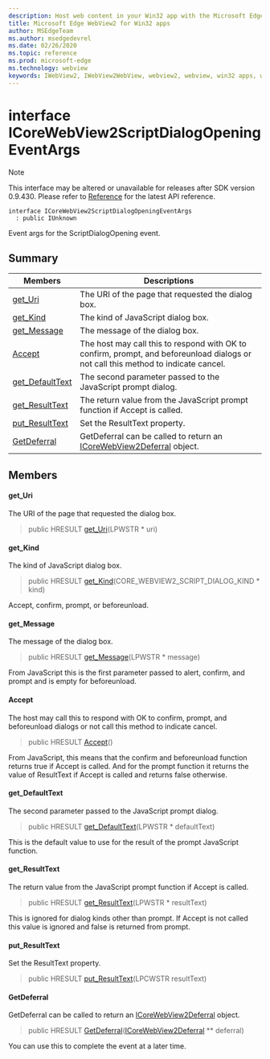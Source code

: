 ```yaml
---
description: Host web content in your Win32 app with the Microsoft Edge WebView2 control
title: Microsoft Edge WebView2 for Win32 apps
author: MSEdgeTeam
ms.author: msedgedevrel
ms.date: 02/26/2020
ms.topic: reference
ms.prod: microsoft-edge
ms.technology: webview
keywords: IWebView2, IWebView2WebView, webview2, webview, win32 apps, win32, edge, ICoreWebView2, ICoreWebView2Host, browser control, edge html
---
```


# interface ICoreWebView2ScriptDialogOpeningEventArgs 

> [!NOTE]
> This interface may be altered or unavailable for releases after SDK version 0.9.430. Please refer to [Reference](../../../webview2-api-reference.md) for the latest API reference.

```
interface ICoreWebView2ScriptDialogOpeningEventArgs
  : public IUnknown
```

Event args for the ScriptDialogOpening event.

## Summary

 Members                        | Descriptions
--------------------------------|---------------------------------------------
[get_Uri](#get_uri) | The URI of the page that requested the dialog box.
[get_Kind](#get_kind) | The kind of JavaScript dialog box.
[get_Message](#get_message) | The message of the dialog box.
[Accept](#accept) | The host may call this to respond with OK to confirm, prompt, and beforeunload dialogs or not call this method to indicate cancel.
[get_DefaultText](#get_defaulttext) | The second parameter passed to the JavaScript prompt dialog.
[get_ResultText](#get_resulttext) | The return value from the JavaScript prompt function if Accept is called.
[put_ResultText](#put_resulttext) | Set the ResultText property.
[GetDeferral](#getdeferral) | GetDeferral can be called to return an [ICoreWebView2Deferral](ICoreWebView2Deferral.md) object.

## Members

#### get_Uri 

The URI of the page that requested the dialog box.

> public HRESULT [get_Uri](#get_uri)(LPWSTR * uri)

#### get_Kind 

The kind of JavaScript dialog box.

> public HRESULT [get_Kind](#get_kind)(CORE_WEBVIEW2_SCRIPT_DIALOG_KIND * kind)

Accept, confirm, prompt, or beforeunload.

#### get_Message 

The message of the dialog box.

> public HRESULT [get_Message](#get_message)(LPWSTR * message)

From JavaScript this is the first parameter passed to alert, confirm, and prompt and is empty for beforeunload.

#### Accept 

The host may call this to respond with OK to confirm, prompt, and beforeunload dialogs or not call this method to indicate cancel.

> public HRESULT [Accept](#accept)()

From JavaScript, this means that the confirm and beforeunload function returns true if Accept is called. And for the prompt function it returns the value of ResultText if Accept is called and returns false otherwise.

#### get_DefaultText 

The second parameter passed to the JavaScript prompt dialog.

> public HRESULT [get_DefaultText](#get_defaulttext)(LPWSTR * defaultText)

This is the default value to use for the result of the prompt JavaScript function.

#### get_ResultText 

The return value from the JavaScript prompt function if Accept is called.

> public HRESULT [get_ResultText](#get_resulttext)(LPWSTR * resultText)

This is ignored for dialog kinds other than prompt. If Accept is not called this value is ignored and false is returned from prompt.

#### put_ResultText 

Set the ResultText property.

> public HRESULT [put_ResultText](#put_resulttext)(LPCWSTR resultText)

#### GetDeferral 

GetDeferral can be called to return an [ICoreWebView2Deferral](ICoreWebView2Deferral.md) object.

> public HRESULT [GetDeferral](#getdeferral)([ICoreWebView2Deferral](ICoreWebView2Deferral.md) ** deferral)

You can use this to complete the event at a later time.

